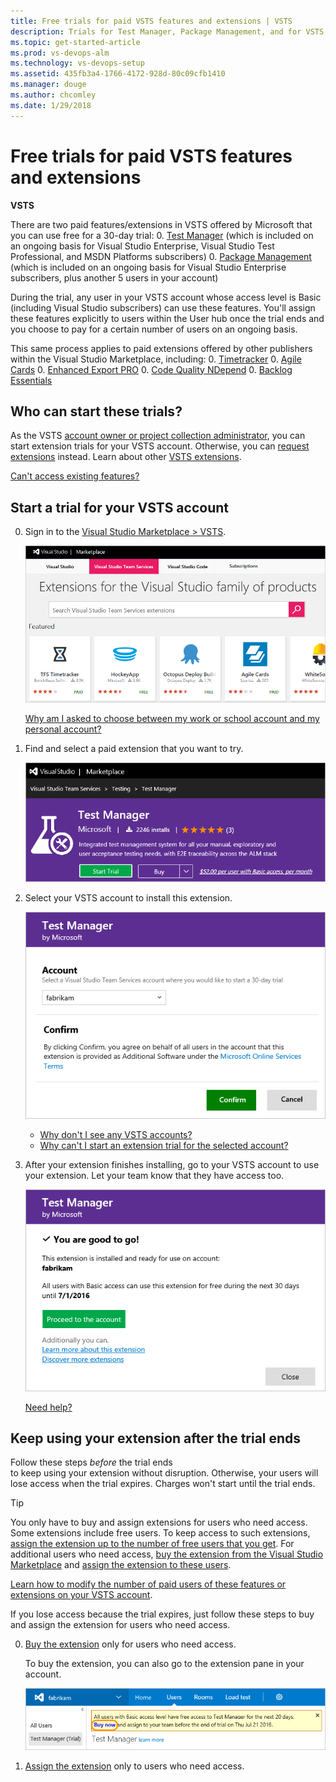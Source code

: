 ```yaml
---
title: Free trials for paid VSTS features and extensions | VSTS
description: Trials for Test Manager, Package Management, and for VSTS extensions offered by other publishers (VSTS, Visual Studio Online, VSO)
ms.topic: get-started-article
ms.prod: vs-devops-alm
ms.technology: vs-devops-setup
ms.assetid: 435fb3a4-1766-4172-928d-80c09cfb1410
ms.manager: douge
ms.author: chcomley
ms.date: 1/29/2018
---
```

[//]: # (monikerRange: 'vsts')

#  Free trials for paid VSTS features and extensions

**VSTS**

There are two paid features/extensions in VSTS offered by Microsoft that you can use free for a 30-day trial:
0. [Test Manager](https://marketplace.visualstudio.com/items/ms.vss-testmanager-web) (which is included on an ongoing basis for Visual Studio Enterprise, 
Visual Studio Test Professional, and MSDN Platforms subscribers)
0. [Package Management](https://marketplace.visualstudio.com/items?itemName=ms.feed) (which is included on an ongoing basis for Visual Studio Enterprise subscribers, 
plus another 5 users in your account)

During the trial, any user in your VSTS account whose access level is Basic (including Visual Studio subscribers) can use these features. 
You'll assign these features explicitly to users within the User hub once the trial ends and you choose to pay for a certain number of users on an ongoing basis.

This same process applies to paid extensions offered by other publishers within the Visual Studio Marketplace, including:
0. [Timetracker](https://marketplace.visualstudio.com/items?itemName=Berichthaus.TfsTimetracker)
0. [Agile Cards](https://marketplace.visualstudio.com/items?itemName=spartez.agile-cards)
0. [Enhanced Export PRO](https://marketplace.visualstudio.com/items?itemName=mskold.mskold-PRO-EnhancedExport)
0. [Code Quality NDepend](https://marketplace.visualstudio.com/items?itemName=ndepend.ndependextension)
0. [Backlog Essentials](https://marketplace.visualstudio.com/items?itemName=agile-extensions.backlog-essentials)

## Who can start these trials?

As the VSTS [account owner or project collection administrator](faq-billing-setup.md#find-owner), 
you can start extension trials for your VSTS account. 
Otherwise, you can 
[request extensions](/vsts/marketplace/install-vsts-extension#request) 
instead. Learn about other 
[VSTS extensions](https://marketplace.visualstudio.com/vsts).

[Can't access existing features?](faq-extension-trials.md#feature-access)

##  Start a trial for your VSTS account

0.  Sign in to the [Visual Studio Marketplace > VSTS](https://marketplace.visualstudio.com/vsts).

	![Find extension trial](_img/get-vsts-extensions/marketplace.png)

	[Why am I asked to choose between my work or school account and my personal account?](faq-extension-trials.md#ChooseOrgAcctMSAcct)

0.	Find and select a paid extension that you want to try.

	![Start the extension trial](_img/try-additional-features/mp-start-test-manager-trial.png)

0.  Select your VSTS account to install this extension.

	![Select VSTS account for extension trial](_img/try-additional-features/select-account.png)

	*	[Why don't I see any VSTS accounts?](faq-extension-trials.md#no-accounts) 
	*	[Why can't I start an extension trial for the selected account?](faq-extension-trials.md#no-permissions) 

0.	After your extension finishes installing, 
	go to your VSTS account to use your extension. 
	Let your team know that they have access too.

	![Marketplace installs your extension](_img/try-additional-features/extension-installed.png)

	[Need help?](faq-extension-trials.md#get-support)

<a name="after-trial"></a>
##		Keep using your extension after the trial ends

Follow these steps *before* the trial ends  
to keep using your extension without disruption. 
Otherwise, your users will lose access when the trial expires. 
Charges won't start until the trial ends. 

> [!TIP]
> You only have to buy and assign extensions for users who need access. 
> Some extensions include free users. To keep access to such extensions, 
> [assign the extension up to the number of free users that you get](../marketplace/assign-paid-extensions.md). 
> For additional users who need access, 
> [buy the extension from the Visual Studio Marketplace](../marketplace/install-vsts-extension.md) 
> and [assign the extension to these users](../marketplace/assign-paid-extensions.md). 
> 
> [Learn how to modify the number of paid users of these features or extensions on your VSTS account](change-number-paid-extension-users.md).

If you lose access because the trial expires, 
just follow these steps to buy and assign the 
extension for users who need access.

0.	[Buy the extension](../marketplace/install-vsts-extension.md#install-extension) 
only for users who need access.

	To buy the extension, you can also go to the extension pane in your account.	

	![Users hub, extension pane](_img/try-additional-features/extension-trial-in-account-updated-ui.png)

0.	[Assign the extension](../marketplace/assign-paid-extensions.md) 
only to users who need access.
